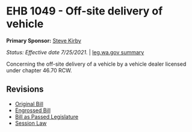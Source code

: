 # EHB 1049 - Off-site delivery of vehicle
**Primary Sponsor:** [Steve Kirby](/person/leg/steve.kirby.md)

*Status: Effective date 7/25/2021.* | [leg.wa.gov summary](https://app.leg.wa.gov/billsummary?BillNumber=1049&Year=2021)

Concerning the off-site delivery of a vehicle by a vehicle dealer licensed under chapter 46.70 RCW.

## Revisions
* [Original Bill](1/)
* [Engrossed Bill](1/)
* [Bill as Passed Legislature](1/)
* [Session Law](1/)